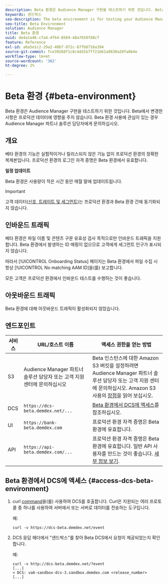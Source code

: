 ```yaml
---
description: Beta 환경은 Audience Manager 구현을 테스트하기 위한 것입니다. Beta에서 변경한 사항은 프로덕션 데이터에 영향을 주지 않습니다. Beta 환경 사용에 관심이 있는 경우 Audience Manager 파트너 솔루션 담당자에게 문의하십시오.
keywords: 샌드박스
seo-description: The beta environment is for testing your Audience Manager implementation. Changes made in beta do not affect production data. Contact your Audience Manager Partner Solutions representative if you're interested in using the beta environment.
seo-title: Beta Environment
solution: Audience Manager
title: Beta 환경
uuid: de4a1a46-cfa4-4f64-8569-48a7650fd8cf
feature: Reference
exl-id: a6a5e1c2-29a2-40bf-972c-87fb8716a394
source-git-commit: fce39268f1c8c4dd1b7ff21b61a9830a20fa0b4e
workflow-type: tm+mt
source-wordcount: '362'
ht-degree: 2%

---
```


# Beta 환경 {#beta-environment}

Beta 환경은 Audience Manager 구현을 테스트하기 위한 것입니다. Beta에서 변경한 사항은 프로덕션 데이터에 영향을 주지 않습니다. Beta 환경 사용에 관심이 있는 경우 Audience Manager 파트너 솔루션 담당자에게 문의하십시오.

## 개요

베타 환경의 기능은 실험적이거나 릴리스되지 않은 기능 없이 프로덕션 환경의 정확한 복제본입니다. 프로덕션 환경의 로그인 자격 증명은 Beta 환경에서 유효합니다.

**일정 업데이트**

Beta 환경은 사용량이 적은 시간 동안 매월 말에 업데이트됩니다.

>[!IMPORTANT]
>
>고객 데이터([신호, 트레이트 및 세그먼트](https://experienceleague.adobe.com/docs/audience-manager/user-guide/reference/signal-trait-segment.html?lang=ko))는 프로덕션 환경과 Beta 환경 간에 동기화되지 않습니다.

## 인바운드 트래픽

베타 환경은 파일 이름 및 콘텐츠 구문 유효성 검사 목적으로만 인바운드 트래픽을 지원합니다. Beta 환경에서 발생하는 ID 매핑이 없으므로 고객에게 세그먼트 인구가 표시되지 않습니다.

따라서 [!UICONTROL Onboarding Status] 페이지는 Beta 환경에서 파일 수집 시 항상 [!UICONTROL No matching AAM ID]을(를) 보고합니다.

모든 고객은 프로덕션 환경에서 인바운드 테스트를 수행하는 것이 좋습니다.

## 아웃바운드 트래픽

Beta 환경에 대해 아웃바운드 트래픽이 활성화되지 않았습니다.

## 엔드포인트

| 서비스 | URL/호스트 이름 | 액세스 권한을 얻는 방법 |
|--- |--- | --- |
| S3 | Audience Manager 파트너 솔루션 담당자 또는 고객 지원 센터에 문의하십시오 | Beta 인스턴스에 대한 Amazon S3 버킷을 설정하려면 Audience Manager 파트너 솔루션 담당자 또는 고객 지원 센터에 문의하십시오. Amazon S3 사용의 [장점](../reference/amazon-s3.md)을 읽어 보십시오. |
| DCS | `https://dcs-beta.demdex.net/...` | [Beta 환경에서 DCS에 액세스](../reference/beta-environment.md#access-dcs-beta-environment)를 참조하십시오. |
| UI | `https://bank-beta.demdex.com` | 프로덕션 환경 자격 증명은 Beta 환경에 유효합니다. |
| API | `https://api-beta.demdex.com/...` | 프로덕션 환경 자격 증명은 Beta 환경에 유효합니다. 일반 API 사용자를 만드는 것이 좋습니다. [세부 정보 보기](../api/rest-api-main/aam-api-getting-started.md#requirements). |

## Beta 환경에서 DCS에 액세스 {#access-dcs-beta-environment}

1. curl [command](https://curl.haxx.se/docs/manpage.html)을(를) 사용하여 DCS를 호출합니다. Curl은 지원되는 여러 프로토콜 중 하나를 사용하여 서버에서 또는 서버로 데이터를 전송하는 도구입니다.

   예:

   `curl -v https://dcs-beta.demdex.net/event`

1. DCS 응답 헤더에서 &quot;샌드박스&quot;를 찾아 Beta DCS에서 요청이 제공되었는지 확인합니다.

   예:

   ```
   curl -v http://dcs-beta.demdex.net/?event
   [...]
   < DCS: va6-sandbox-dcs-3.sandbox.demdex.com <release_number>
   [...]
   ```

<!--

1. Determine the load balancer's endpoint IP addresses.

   Run the `dig`  [command](https://en.wikipedia.org/wiki/Dig_(command)) to determine the IP address of the nearest load balancer. The `dig` command queries the Domain Name System and returns the name and IP addresses of the [!DNL Audience Manager] [!UICONTROL Data Collection Servers (DCS)].

   ```
   dig dcs-beta.demdex.net
   ...
   dcs-sandbox-1754093861.us-east-1.elb.amazonaws.com. 60 IN A 52.87.15.51
   dcs-sandbox-1754093861.us-east-1.elb.amazonaws.com. 60 IN A 50.16.150.8
   dcs-sandbox-1754093861.us-east-1.elb.amazonaws.com. 60 IN A 52.2.228.100
   ```

2. Using one of the addresses in the above table, add a static DNS entry in the [!DNL /etc/hosts] file.

   On Windows, modify [!DNL c:\WINDOWS\system32\drivers\etc\hosts].

   For example:

   [!DNL 52.87.15.51 *`samplepartner`*.demdex.net]

   >[!NOTE]
   >
   >The addresses change occasionally, so you must keep your [!DNL /etc/hosts] file up to date.

   Additionally, if you need to set up ID synchronization, you must add a similar entry for [!DNL dpm.demdex.net.]

   [!DNL 52.87.15.51 dpm.demdex.net]. 

3. Make a DCS call, using the `curl` [command](https://curl.haxx.se/docs/manpage.html). Curl is a tool to transfer data from or to a server, using one of many supported protocols.

   For example:

   [!DNL https://<domain>/event?product=camera] 

4. Verify that your request was served by the beta DCS by looking for "sandbox" in the DCS response header.

   For example:

   ```
   curl -v https://dcs-beta.demdex.net/?event
   [...]
   < DCS: va6-sandbox-dcs-3.sandbox.demdex.com <release_number>
   [...]
   ```

   -->
